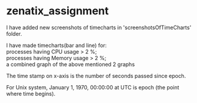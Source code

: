 # zenatix_assignment

I have added new screenshots of timecharts in 'screenshotsOfTimeCharts' folder.

I have made timecharts(bar and line) for:     
    processes having CPU usage > 2 %;  
    processes having Memory usage > 2 %;  
    a combined graph of the above mentioned 2 graphs
    
    
The time stamp on x-axis is the number of seconds passed since epoch.

For Unix system, January 1, 1970, 00:00:00 at UTC is epoch (the point where time begins).
